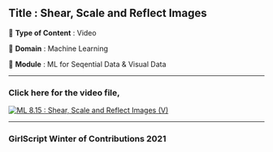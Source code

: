 ## Title : Shear, Scale and Reflect Images

🔴 **Type of Content** : Video

🔴 **Domain** : Machine Learning

🔴 **Module** : ML for Seqential Data & Visual Data

---

### Click here for the video file,

[![ML 8.15 : Shear, Scale and Reflect Images (V) ](https://user-images.githubusercontent.com/80235375/141258325-4f04b4e1-73e3-41d8-945c-b4331042a323.png)](https://drive.google.com/file/d/1PDiHpKTih6aSuVNv7PPJwGB4iqEaDKSA/view?usp=sharing "Shear, Scale and Reflect Images")

---

### GirlScript Winter of Contributions 2021
